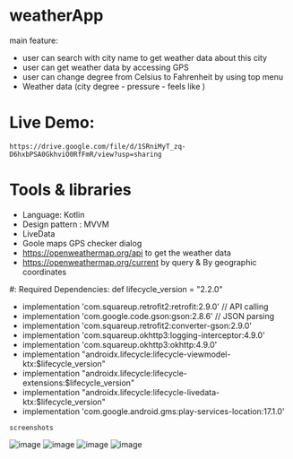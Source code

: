 # weatherApp


main feature:
- user can search with city name to get weather data about this city 
- user can get weather data by accessing GPS 
- user can change degree from Celsius to Fahrenheit by using top menu
- Weather data (city degree - pressure - feels like )

# Live Demo:

    https://drive.google.com/file/d/1SRniMyT_zq-D6hxbPSA0GkhviO0RfFmR/view?usp=sharing
    
    

# Tools & libraries 

- Language: Kotlin
- Design pattern : MVVM 
- LiveData
- Goole maps GPS checker dialog 
- https://openweathermap.org/api to get the weather data
- https://openweathermap.org/current   by query & By geographic coordinates



#: Required Dependencies:
    def lifecycle_version = "2.2.0"
   - implementation 'com.squareup.retrofit2:retrofit:2.9.0' // API calling
   - implementation 'com.google.code.gson:gson:2.8.6'  // JSON parsing
   - implementation 'com.squareup.retrofit2:converter-gson:2.9.0'
   - implementation 'com.squareup.okhttp3:logging-interceptor:4.9.0'
   -  implementation 'com.squareup.okhttp3:okhttp:4.9.0'
   -  implementation "androidx.lifecycle:lifecycle-viewmodel-ktx:$lifecycle_version"
   - implementation "androidx.lifecycle:lifecycle-extensions:$lifecycle_version"
   -  implementation "androidx.lifecycle:lifecycle-livedata-ktx:$lifecycle_version"
   -  implementation 'com.google.android.gms:play-services-location:17.1.0'
    
    

    screenshots

![image](https://i.postimg.cc/bNt9bMVC/Screenshot-20210225-122638-Copy.jpg)
![image](https://i.postimg.cc/BvMT4Gt6/Screenshot-20210225-122705.jpg)
![image](https://i.postimg.cc/6pxLh0D9/Screenshot-20210225-122648.jpg)
![image](https://i.postimg.cc/bvzx7vyW/Screenshot-20210225-122746.jpg)



